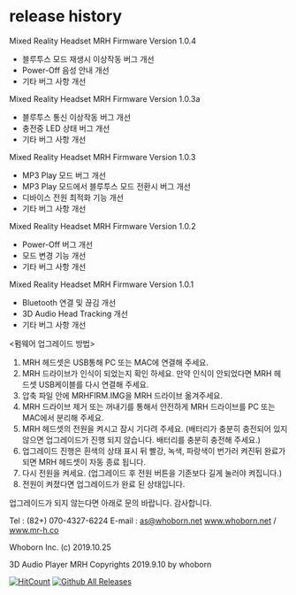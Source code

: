 # release history

Mixed Reality Headset MRH Firmware Version 1.0.4
- 블루투스 모드 재생시 이상작동 버그 개선
- Power-Off 음성 안내 개선
- 기타 버그 사항 개선

Mixed Reality Headset MRH Firmware Version 1.0.3a
- 블루투스 통신 이상작동 버그 개선
- 충전중 LED 상태 버그 개선
- 기타 버그 사항 개선

Mixed Reality Headset MRH Firmware Version 1.0.3
- MP3 Play 모드 버그 개선
- MP3 Play 모드에서 블루투스 모드 전환시 버그 개선
- 디바이스 전원 최적화 기능 개선
- 기타 버그 사항 개선

Mixed Reality Headset MRH Firmware Version 1.0.2
- Power-Off 버그 개선
- 모드 변경 기능 개선
- 기타 버그 사항 개선

Mixed Reality Headset MRH Firmware Version 1.0.1
- Bluetooth 연결 및 끊김 개선
- 3D Audio Head Tracking 개선
- 기타 버그 사항 개선

<펌웨어 업그레이드 방법>
1. MRH 헤드셋은 USB통해 PC 또는 MAC에 연결해 주세요.
2. MRH 드라이브가 인식이 되었는지 확인 하세요. 만약 인식이 안되었다면 MRH 헤드셋 USB케이블를 다시 연결해 주세요.
3. 압축 파일 안에 MRHFIRM.IMG을 MRH 드라이브 옮겨주세요.
4. MRH 드라이브 제거 또는 꺼내기를 통해서 안전하게 MRH 드라이브를 PC 또는 MAC에서 분리해 주세요.
5. MRH 헤드셋의 전원을 켜시고 잠시 기다려 주세요. (배터리가 충분히 충전되어 있지 않으면 업그레이드가 진행 되지 않습니다. 배터리를 충분히 충전해 주세요.)
6. 업그레이드 진행은 흰색의 상태 표시 뒤 빨강, 녹색, 파랑색이 번가러 켜진뒤 완료가 되면 MRH 헤드셋이 자동 종료 됩니다.
7. 다시 전원을 켜세요. (업그레이드 후 전원 버튼을 기존보다 길게 눌러야 켜집니다.)
8. 전원이 켜졌다면 업그레이드가 완료 된 상태입니다.

업그레이드가 되지 않는다면 아래로 문의 바랍니다.
감사합니다.

Tel : (82+) 070-4327-6224
E-mail : as@whoborn.net
www.whoborn.net / www.mr-h.co

Whoborn Inc. (c) 2019.10.25 

3D Audio Player MRH Copyrights 2019.9.10 by whoborn

[![HitCount](http://hits.dwyl.io/whoborn/https://githubcom/whoborn/mrh.svg)](http://hits.dwyl.io/whoborn/https://githubcom/whoborn/mrh)
[![Github All Releases](https://img.shields.io/github/downloads/whoborn/mrh/total.svg)](https://img.shields.io/github/downloads/whoborn/mrh)
